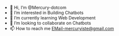 - 👋 Hi, I’m @Mercury-dotcom
- 👀 I’m interested in Building Chatbots
- 🌱 I’m currently learning Web Development
- 💞️ I’m looking to collaborate on Chatbots
- 📫 How to reach me EMail-mercuryiste@gmail.com

<!---
Mercury-dotcom/Mercury-dotcom is a ✨ special ✨ repository because its `README.md` (this file) appears on your GitHub profile.
You can click the Preview link to take a look at your changes.
--->
